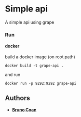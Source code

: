 # Simple api

A simple api using grape

### Run

#### docker

build a docker image (on root path)

```docker build -t grape-api . ```

and run

``` docker run -p 9292:9292 grape-api ```


## Authors

* [**Bruno Coan**](https://github.com/bcoan)
